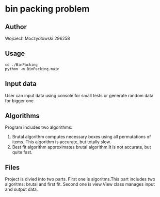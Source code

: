 # bin packing problem

## Author
Wojciech Moczydłowski 296258

## Usage
```
cd ./BinPacking
python -m BinPacking.main
```

## Input data
User can input data using console for small tests or generate random data for bigger one

## Algorithms
Program includes two algorithms:
1) Brutal algorithm computes necessary boxes using all permutations of items. This algorithm is accurate, but totally slow.
2) Best fit algorithm approximates brutal algorithm.It is not accurate, but quite fast.

## Files
Project is divied into two parts. First one is algoritms.This part includes two algoritms: brutal and first fit. Second one is view.View class manages input and output data.

